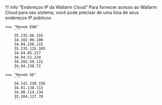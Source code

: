 !!! info "Endereços IP da Wallarm Cloud"
    Para fornecer acesso ao Wallarm Cloud para seu sistema, você pode precisar de uma lista de seus endereços IP públicos:

    === "Nuvem EUA"
        ```
        35.235.66.155
        34.102.90.100
        34.94.156.115
        35.235.115.105
        34.94.85.217
        34.94.51.234
        34.102.59.122
        34.94.238.72
        ```
    === "Nuvem UE"
        ```
        34.141.230.156
        34.91.138.113
        34.90.114.134
        35.204.127.78
        ```